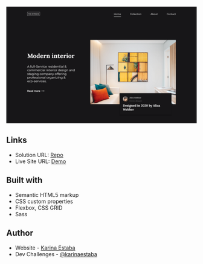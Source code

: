 ![Screenshot](./screenshot.png)

## Links

- Solution URL: [Repo](https://github.com/karinaestaba/interior-consultant-landing.git)
- Live Site URL: [Demo](https://karinaestaba.github.io/interior-consultant-landing)

## Built with

- Semantic HTML5 markup
- CSS custom properties
- Flexbox, CSS GRID
- Sass

## Author

- Website - [Karina Estaba](https://karina-estaba.gitlab.io/directorio-repositorios/)
- Dev Challenges - [@karinaestaba](https://devchallenges.io/portfolio/karinaestaba)

